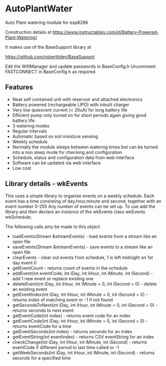 # AutoPlantWater
Auto Plant watering module for esp8266

Construction details at https://www.instructables.com/id/Battery-Powered-Plant-Watering/

It makes use of the BaseSupport library at

https://github.com/roberttidey/BaseSupport

Edit the WifiManager and update passwords in BaseConfig.h
Uncomment FASTCONNECT in BaseConfig.h as required

## Features
- Neat self contained unit with reservoir and attached electronics
- Battery powered (rechargeable LIPO) with inbuilt charger
- Very low quiescent current (< 20uA) for long battery life
- Efficient pump only turned on for short periods again giving good battery life.
- 3 watering modes
- Regular intervals
- Automatic based on soil moisture sensing
- Weekly schedule
- Normally the module sleeps between watering times but can be turned into a non sleep mode for checking and configuration
- Schedule, status and configuration data from web interface​
- Software can be updated via web interface
- Low cost

## Library details - wkEvents
This uses a simple library to organise events on a weekly schedule.
Each event has a time consisting of day,hour,minute and second, together with an event number 0-255
Any number of events can be set up.
To use add the library and then declare an instance of the wkEvents class
wkEvents wkSchedule;

The following calls amy be made to this object
- loadEvents(Stream &streamEvents) - load events from a stream like an open file
- saveEvents(Stream &streamEvents) - save events to a stream like an open file
- clearEvents - clear out events from schedule, 1 is left midnight on 1st day event 0
- getEventCount - returns count of events in the schedule
- addEvent(int eventCode, int iDay, int iHour, int iMinute, int iSecond) - add 1 new event or replace existing one
- deleteEvent(int iDay, int iHour, int iMinute = 0, int iSecond = 0) - delete an existing event
- getEventIndex(int iDay, int iHour, int iMinute = 0, int iSecond = 0) - returns index of matching event or -1 if not found
- getSecondsToNext(int iDay, int iHour, int iMinute = 0, int iSecond = 0) - returns seconds to next event
- getEventCode(int index) - returns event code for an index
- getEventCode(int iDay, int iHour, int iMinute = 0, int iSecond = 0) - returns eventCode for a time
- getEventSeconds(int index) - returns seconds for an index
- getEventString(int eventIndex) - returns CSV eventString for an index
- checkChange(int iDay, int iHour, int iMinute, int iSecond) - returns eventCode if different period to last time called or -1
- getWeekSeconds(int iDay, int iHour, int iMinute, int iSecond) - returns seconds for a specified time





